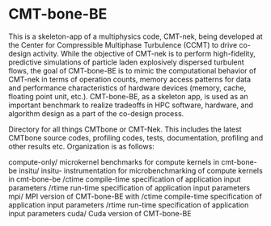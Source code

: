 # CMT-bone-BE
This is a skeleton-app of a multiphysics code, CMT-nek, being developed at the Center for Compressible Multiphase Turbulence (CCMT) to drive co-design activity. While the objective of CMT-nek is to perform high-fidelity, predictive simulations of particle laden explosively dispersed turbulent flows, the goal of CMT-bone-BE is to mimic the computational behavior of CMT-nek in terms of operation counts, memory access patterns for data and performance characteristics of hardware devices (memory, cache, floating point unit, etc.). CMT-bone-BE, as a skeleton app, is used as an important benchmark to realize tradeoffs in HPC software, hardware, and algorithm design as a part of the co-design process. 

Directory for all things CMTbone or CMT-Nek. This includes the latest CMTbone source codes, profiling codes, tests, documentation, profiling and other results etc. Organization is as follows:

compute-only/		microkernel benchmarks for compute kernels in cmt-bone-be
insitu/			    insitu- instrumentation for microbenchmarking of compute kernels in cmt-bone-be
	/ctime 		    compile-time specification of application input parameters 
	/rtime		    run-time specification of application input parameters
mpi/			      MPI version of CMT-bone-BE with 
	/ctime		    compile-time specification of application input parameters 
	/rtime		    run-time specification of application input parameters
cuda/ 			    Cuda version of CMT-bone-BE
